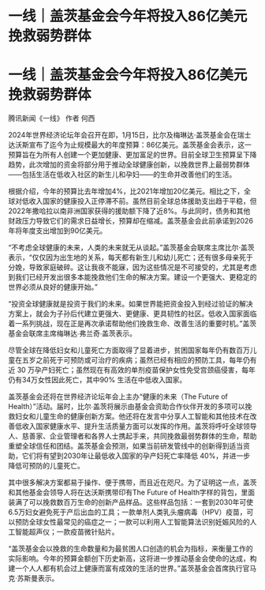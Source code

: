 # 一线｜盖茨基金会今年将投入86亿美元挽救弱势群体

# 一线｜盖茨基金会今年将投入86亿美元挽救弱势群体

腾讯新闻《一线》 作者 何西

2024年世界经济论坛年会召开在即，1月15日，比尔及梅琳达·盖茨基金会在瑞士达沃斯宣布了迄今为止规模最大的年度预算：86亿美元。盖茨基金会表示，这一预算旨在为所有人创建一个更加健康、更加富足的世界。目前全球卫生预算呈下降趋势，此次增加的资金将部分用于推动全球健康创新，以挽救世界上最弱势群体——包括生活在低收入社区的新生儿和孕妇——的生命并改善他们的生活。

根据介绍，今年的预算比去年增加4%，比2021年增加20亿美元。相比之下，全球对低收入国家的健康投入正停滞不前。虽然目前全球总体援助支出趋于平稳，但2022年撒哈拉以南非洲国家获得的援助额下降了近8%。与此同时，债务和其他财政压力导致它们的需求日益增长，预算却在缩减。盖茨基金会此前承诺到2026年将年度支出增加到90亿美元。

“不考虑全球健康的未来，人类的未来就无从谈起。”盖茨基金会联席主席比尔·盖茨表示，“仅仅因为出生地的关系，每天都有新生儿和幼儿死亡；还有很多母亲死于分娩，导致家庭破碎。这让我夜不能寐，因为这些情况是不可接受的，尤其是考虑到我们已经开发出很多本能挽救他们生命的解决方案。建设一个更强大、更稳定的世界必须从良好的健康开始。”

“投资全球健康就是投资于我们的未来。如果世界能把资金投入到经过验证的解决方案上，就会为子孙后代建立更强大、更健康、更具韧性的社区。低收入国家面临着一系列挑战，现在正是再次承诺帮助他们挽救生命、改善生活的重要时机。”盖茨基金会联席主席梅琳达∙弗兰奇∙盖茨表示。

尽管全球在降低妇女和儿童死亡方面取得了显着进步，贫困国家每年仍有数百万儿童在五岁之前死于可预防或可治疗的疾病；虽然已经有相应的预防工具，每年仍有近 30
万孕产妇死亡；虽然现在有高效的单剂疫苗保护女性免受宫颈癌侵害，每年仍有34万女性因此死亡，其中90% 生活在中低收入国家。

盖茨基金会还将在世界经济论坛年会上主办“健康的未来（The Future of
Health）”活动。届时，比尔∙盖茨将展示由基金会资助合作伙伴开发的多项可以挽救妇女和儿童生命的健康创新方案。他还将在发言中分享人工智能和其他技术在改善低收入国家健康水平、提升生活质量方面可以发挥的作用。盖茨将呼吁全球领导人、慈善家、企业管理者和各界人士携起手来，共同挽救最弱势群体的生命，帮助重塑全球信任和团结。盖茨基金会预测，如果当前研发管线中的创新得到适当资助，它们将有望到2030年让最低收入国家的孕产妇死亡率降低
40%，并进一步降低可预防的儿童死亡。

其中很多解决方案都易于操作、便于携带，而且近在咫尺。为了证明这一点，盖茨和其他基金会领导人将在达沃斯携带印有The Future of
Health字样的背包，里面装满了可以挽救数百万生命的创新产品样品。这些样品包括：一套到2030年可使6.5万妇女避免死于产后出血的工具；一款单剂人类乳头瘤病毒（HPV）疫苗，可以预防全球女性最常见的癌症之一；一款可以利用人工智能算法识别妊娠风险的人工智能超声仪；一款疫苗微针贴片。

“盖茨基金会以挽救的生命数量和为最贫困人口创造的机会为指标，来衡量工作的实际影响。今年的预算金额创下历史新高，这将进一步推动基金会使命的达成，构建一个人人都有机会过上健康而富有成效的生活的世界。”盖茨基金会首席执行官马克·苏斯曼表示。

